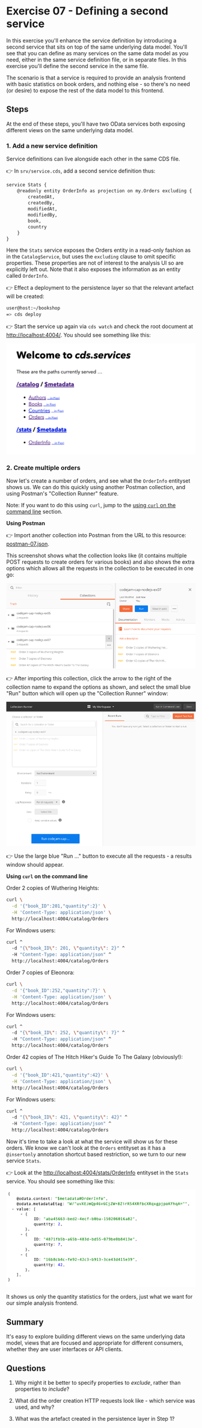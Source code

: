 # Exercise 07 - Defining a second service

In this exercise you'll enhance the service definition by introducing a second service that sits on top of the same underlying data model. You'll see that you can define as many services on the same data model as you need, either in the same service definition file, or in separate files. In this exercise you'll define the second service in the same file.

The scenario is that a service is required to provide an analysis frontend with basic statistics on book orders, and nothing else - so there's no need (or desire) to expose the rest of the data model to this frontend.


## Steps

At the end of these steps, you'll have two OData services both exposing different views on the same underlying data model.


### 1. Add a new service definition

Service definitions can live alongside each other in the same CDS file.

:point_right: In `srv/service.cds`, add a second service definition thus:

```cds
service Stats {
    @readonly entity OrderInfo as projection on my.Orders excluding {
        createdAt,
        createdBy,
        modifiedAt,
        modifiedBy,
        book,
        country
    }
}
```

Here the `Stats` service exposes the Orders entity in a read-only fashion as in the `CatalogService`, but uses the `excluding` clause to omit specific properties. These properties are not of interest to the analysis UI so are explicitly left out. Note that it also exposes the information as an entity called `OrderInfo`.

:point_right: Effect a deployment to the persistence layer so that the relevant artefact will be created:

```sh
user@host:~/bookshop
=> cds deploy
```


:point_right: Start the service up again via `cds watch` and check the root document at [http://localhost:4004/](http://localhost:4004/). You should see something like this:

![two services](two-services.png)


### 2. Create multiple orders

Now let's create a number of orders, and see what the `OrderInfo` entityset shows us. We can do this quickly using another Postman collection, and using Postman's "Collection Runner" feature.

Note: If you want to do this using `curl`, jump to the [using `curl` on the command line](#commandline) section.

**Using Postman**

:point_right: Import another collection into Postman from the URL to this resource: [postman-07.json](https://raw.githubusercontent.com/SAP/cloud-cap-nodejs-codejam/master/exercises/07/postman-07.json).

This screenshot shows what the collection looks like (it contains multiple POST requests to create orders for various books) and also shows the extra options which allows all the requests in the collection to be executed in one go:

![Postman collection](postman-collection-07.png)

:point_right: After importing this collection, click the arrow to the right of the collection name to expand the options as shown, and select the small blue "Run" button which will open up the "Collection Runner" window:

![Collection Runner window](collection-runner.png)

:point_right: Use the large blue "Run ..." button to execute all the requests - a results window should appear.

<a name="commandline"></a>**Using `curl` on the command line**

Order 2 copies of Wuthering Heights:

```sh
curl \
  -d '{"book_ID":201,"quantity":2}' \
  -H 'Content-Type: application/json' \
  http://localhost:4004/catalog/Orders
```

For Windows users:
```sh
curl ^
  -d "{\"book_ID\": 201, \"quantity\": 2}" ^
  -H "Content-Type: application/json" ^
  http://localhost:4004/catalog/Orders
```

Order 7 copies of Eleonora:

```sh
curl \
  -d '{"book_ID":252,"quantity":7}' \
  -H 'Content-Type: application/json' \
  http://localhost:4004/catalog/Orders
```

For Windows users:
```sh
curl ^
  -d "{\"book_ID\": 252, \"quantity\": 7}" ^
  -H "Content-Type: application/json" ^
  http://localhost:4004/catalog/Orders
```

Order 42 copies of The Hitch Hiker's Guide To The Galaxy (obviously!):

```sh
curl \
  -d '{"book_ID":421,"quantity":42}' \
  -H 'Content-Type: application/json' \
  http://localhost:4004/catalog/Orders
```

For Windows users:
```sh
curl ^
  -d "{\"book_ID\": 421, \"quantity\": 42}" ^
  -H "Content-Type: application/json" ^
  http://localhost:4004/catalog/Orders
```

Now it's time to take a look at what the service will show us for these orders. We know we can't look at the `Orders` entityset as it has a `@insertonly` annotation shortcut based restriction, so we turn to our new service `Stats`.

:point_right: Look at the [http://localhost:4004/stats/OrderInfo](http://localhost:4004/stats/OrderInfo) entityset in the `Stats` service. You should see something like this:

![OrderInfo entityset](orderinfo-entityset.png)

It shows us only the quantity statistics for the orders, just what we want for our simple analysis frontend.


## Summary

It's easy to explore building different views on the same underlying data model, views that are focused and appropriate for different consumers, whether they are user interfaces or API clients.


## Questions

1. Why might it be better to specify properties to _exclude_, rather than properties to _include_?
<!-- depending on the data model, how many "unused" properties you have -->

2. What did the order creation HTTP requests look like - which service was used, and why?
<!-- used the old one, because the new one is read-only, i.e. no creation  -->

3. What was the artefact created in the persistence layer in Step 1?
<!-- Stats_OrderInfo -->

